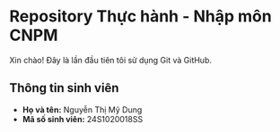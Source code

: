 # Repository Thực hành - Nhập môn CNPM
Xin chào! Đây là lần đầu tiên tôi sử dụng Git và GitHub.
## Thông tin sinh viên
- **Họ và tên:** Nguyễn Thị Mỹ Dung
- **Mã số sinh viên:** 24S1020018SS